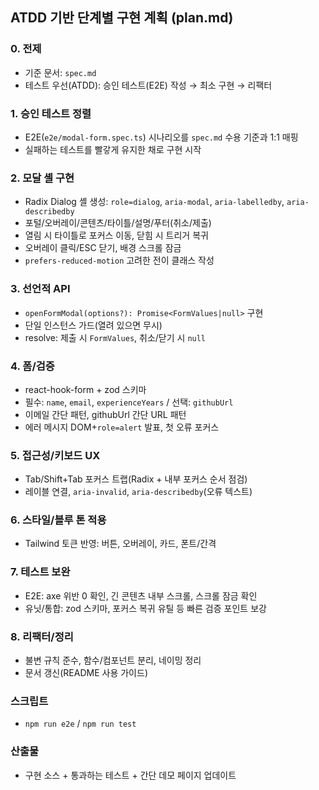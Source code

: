 ## ATDD 기반 단계별 구현 계획 (plan.md)

### 0. 전제

- 기준 문서: `spec.md`
- 테스트 우선(ATDD): 승인 테스트(E2E) 작성 → 최소 구현 → 리팩터

### 1. 승인 테스트 정렬

- E2E(`e2e/modal-form.spec.ts`) 시나리오를 `spec.md` 수용 기준과 1:1 매핑
- 실패하는 테스트를 빨갛게 유지한 채로 구현 시작

### 2. 모달 셸 구현

- Radix Dialog 셸 생성: `role=dialog`, `aria-modal`, `aria-labelledby`, `aria-describedby`
- 포털/오버레이/콘텐츠/타이틀/설명/푸터(취소/제출)
- 열림 시 타이틀로 포커스 이동, 닫힘 시 트리거 복귀
- 오버레이 클릭/ESC 닫기, 배경 스크롤 잠금
- `prefers-reduced-motion` 고려한 전이 클래스 작성

### 3. 선언적 API

- `openFormModal(options?): Promise<FormValues|null>` 구현
- 단일 인스턴스 가드(열려 있으면 무시)
- resolve: 제출 시 `FormValues`, 취소/닫기 시 `null`

### 4. 폼/검증

- react-hook-form + zod 스키마
- 필수: `name`, `email`, `experienceYears` / 선택: `githubUrl`
- 이메일 간단 패턴, githubUrl 간단 URL 패턴
- 에러 메시지 DOM+`role=alert` 발표, 첫 오류 포커스

### 5. 접근성/키보드 UX

- Tab/Shift+Tab 포커스 트랩(Radix + 내부 포커스 순서 점검)
- 레이블 연결, `aria-invalid`, `aria-describedby`(오류 텍스트)

### 6. 스타일/블루 톤 적용

- Tailwind 토큰 반영: 버튼, 오버레이, 카드, 폰트/간격

### 7. 테스트 보완

- E2E: axe 위반 0 확인, 긴 콘텐츠 내부 스크롤, 스크롤 잠금 확인
- 유닛/통합: zod 스키마, 포커스 복귀 유틸 등 빠른 검증 포인트 보강

### 8. 리팩터/정리

- 불변 규칙 준수, 함수/컴포넌트 분리, 네이밍 정리
- 문서 갱신(README 사용 가이드)

### 스크립트

- `npm run e2e` / `npm run test`

### 산출물

- 구현 소스 + 통과하는 테스트 + 간단 데모 페이지 업데이트
